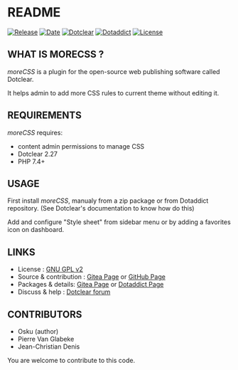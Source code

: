 # README

[![Release](https://img.shields.io/badge/release-2.4-a2cbe9.svg)](https://git.dotclear.watch/JcDenis/moreCSS/releases)
[![Date](https://img.shields.io/badge/date-2023.08.13-c44d58.svg)](https://git.dotclear.watch/JcDenis/moreCSS/releases)
[![Dotclear](https://img.shields.io/badge/dotclear-v2.27-137bbb.svg)](https://fr.dotclear.org/download)
[![Dotaddict](https://img.shields.io/badge/dotaddict-official-9ac123.svg)](https://plugins.dotaddict.org/dc2/details/moreCSS)
[![License](https://img.shields.io/github/license/JcDenis/moreCSS)](https://git.dotclear.watch/JcDenis/moreCSS/blob/master/LICENSE)

## WHAT IS MORECSS ?

_moreCSS_ is a plugin for the open-source 
web publishing software called Dotclear.

It helps admin to add more CSS rules to current theme 
without editing it.

## REQUIREMENTS

_moreCSS_ requires: 

* content admin permissions to manage CSS
* Dotclear 2.27
* PHP 7.4+

## USAGE

First install _moreCSS_, manualy from a zip package or from 
Dotaddict repository. (See Dotclear's documentation to know how do this)

Add and configure "Style sheet" from sidebar menu 
or by adding a favorites icon on dashboard.

## LINKS

* License : [GNU GPL v2](https://www.gnu.org/licenses/old-licenses/lgpl-2.0.html)
* Source & contribution : [Gitea Page](https://git.dotclear.watch/JcDenis/moreCSS) or [GitHub Page](https://github.com/JcDenis/moreCSS)
* Packages & details: [Gitea Page](https://git.dotclear.watch/JcDenis/moreCSS/releases) or [Dotaddict Page](https://plugins.dotaddict.org/dc2/details/moreCSS)
* Discuss & help : [Dotclear forum](http://forum.dotclear.org/viewtopic.php?id=44908)

## CONTRIBUTORS

* Osku (author)
* Pierre Van Glabeke
* Jean-Christian Denis

You are welcome to contribute to this code.

